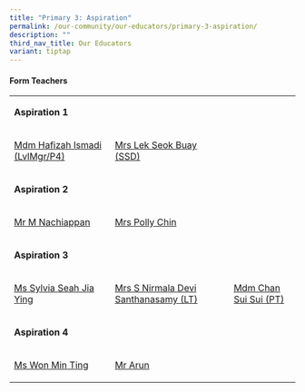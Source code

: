 ```yaml
---
title: "Primary 3: Aspiration"
permalink: /our-community/our-educators/primary-3-aspiration/
description: ""
third_nav_title: Our Educators
variant: tiptap
---
```

<h4>Form Teachers</h4>
<table style="minWidth: 75px">
<colgroup>
<col>
<col>
<col>
</colgroup>
<tbody>
<tr>
<td rowspan="1" colspan="2">
<p><strong>Aspiration 1</strong>
</p>
</td>
<td rowspan="1" colspan="1">
<p></p>
</td>
</tr>
<tr>
<td rowspan="1" colspan="1">
<p><a href="mailto: hafizah_ismadi@moe.edu.sg" rel="noopener nofollow" target="_blank">Mdm Hafizah Ismadi (LvlMgr/P4)</a>
</p>
</td>
<td rowspan="1" colspan="1">
<p><a href="mailto: cheh_seok_buay@moe.edu.sg" rel="noopener nofollow" target="_blank">Mrs Lek Seok Buay (SSD)</a>
</p>
</td>
<td rowspan="1" colspan="1">
<p></p>
</td>
</tr>
<tr>
<td rowspan="1" colspan="2">
<p><strong>Aspiration 2</strong>
</p>
</td>
<td rowspan="1" colspan="1">
<p></p>
</td>
</tr>
<tr>
<td rowspan="1" colspan="1">
<p><a href="mailto: m_nachiappan@moe.edu.sg" rel="noopener nofollow" target="_blank">Mr M Nachiappan</a>
</p>
</td>
<td rowspan="1" colspan="1">
<p><a href="mailto: law_polly@moe.edu.sg" rel="noopener nofollow" target="_blank">Mrs Polly Chin</a>
</p>
</td>
<td rowspan="1" colspan="1">
<p></p>
</td>
</tr>
<tr>
<td rowspan="1" colspan="2">
<p><strong>Aspiration 3</strong>
</p>
</td>
<td rowspan="1" colspan="1">
<p></p>
</td>
</tr>
<tr>
<td rowspan="1" colspan="1">
<p><a href="mailto: seah_jia_ying_sylvia@moe.edu.sg" rel="noopener nofollow" target="_blank">Ms Sylvia Seah Jia Ying</a>
</p>
</td>
<td rowspan="1" colspan="1">
<p><a href="mailto: s_nirmala_devi_santhanasamy@moe.edu.sg" rel="noopener nofollow" target="_blank">Mrs S Nirmala Devi Santhanasamy (LT)</a>
</p>
</td>
<td rowspan="1" colspan="1">
<p><a href="mailto: chan_sui_sui@moe.edu.sg" rel="noopener nofollow" target="_blank">Mdm Chan Sui Sui (PT)</a>
</p>
</td>
</tr>
<tr>
<td rowspan="1" colspan="2">
<p><strong>Aspiration 4</strong>
</p>
</td>
<td rowspan="1" colspan="1">
<p></p>
</td>
</tr>
<tr>
<td rowspan="1" colspan="1">
<p><a href="mailto: won_min_ting@moe.edu.sg" rel="noopener nofollow" target="_blank">Ms Won Min Ting</a>
</p>
</td>
<td rowspan="1" colspan="1">
<p><a href="mailto: chan_sui_sui@moe.edu.sg" rel="noopener nofollow" target="_blank">Mr Arun</a>
</p>
</td>
<td rowspan="1" colspan="1">
<p></p>
</td>
</tr>
</tbody>
</table>
<p></p>